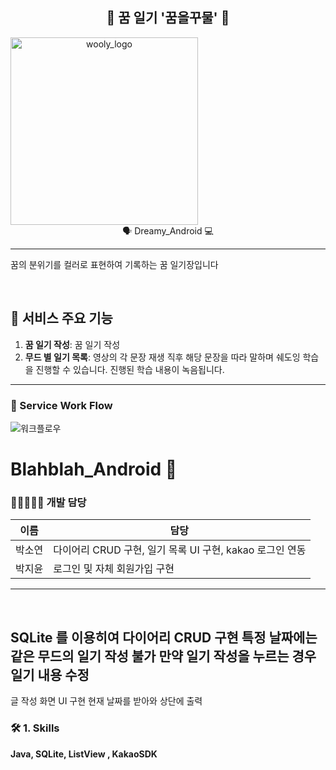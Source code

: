 <h2 align="center">
💜 꿈 일기 '꿈을꾸물' 💜
</h2> 

<div align="center" style="display:flex;">
	<img width="300" height="300" alt="wooly_logo" src="https://user-images.githubusercontent.com/43838030/116834200-f58f1980-abf7-11eb-8bca-70c75ce2c039.JPG">
</div>
<div align="center">
🗣 Dreamy_Android 💻
</div>

---
꿈의 분위기를 컬러로 표현하여 기록하는 꿈 일기장입니다 <br> 

&nbsp;

## 💜 서비스 주요 기능
  1. **꿈 일기 작성**: 꿈 일기 작성
  2. **무드 별 일기 목록**: 영상의 각 문장 재생 직후 해당 문장을 따라 말하며 쉐도잉 학습을 진행할 수 있습니다. 진행된 학습 내용이 녹음됩니다.
------

### 📄 Service Work Flow
![워크플로우](https://user-images.githubusercontent.com/43838030/116834019-3cc8da80-abf7-11eb-9682-9ff98295cd0c.JPG)

# Blahblah_Android :loudspeaker:

### 👩🏻‍🤝‍👩🏻 개발 담당

| 이름                                                  | 담당                                                    |
| ------------------------------------------------------------ | ------------------------------------------------------- |
| 박소연 | 다이어리 CRUD 구현, 일기 목록 UI 구현, kakao 로그인 연동 |
| 박지윤 | 로그인 및 자체 회원가입 구현 |

------
&nbsp;


SQLite 를 이용히여 다이어리 CRUD 구현
특정
날짜에는 같은 무드의 일기 작성 불가
만약
일기 작성을 누르는 경우 일기 내용 수정
-
글 작성 화면 UI 구현
현재
날짜를 받아와 상단에 출력


<!--| 이름                                                  | 담당                                                    |
| ------------------------------------------------------------ | ------------------------------------------------------- |
| 신승민 | Core 알람,  소셜 로그인 연동(kakao, facebook), 회원가입 |
| 박소연 | 다짐 목록, 다짐 히스토리, 자체 로그인, 개인정보 수정 |-->



### 🛠 1. Skills
**Java, SQLite, ListView , KakaoSDK**
<!--
### 📚 2.프로젝트 사용 라이브러리
| 라이브러리                                                   | 목적                                                    |
| ------------------------------------------------------------ | ------------------------------------------------------- |
| [Coroutine](https://developer.android.com/topic/libraries/architecture/coroutines) | 비동기 처리 및 통신 |
| [KTX](https://developer.android.com/kotlin/ktx?hl=ko) | AAC를 위한 LifeCycle 관리 |
| Dagger - Hilt | 의존성 주입 |
| Room - DataStore | 로컬 DB에 알람 객체 및 다짐 데이터 저장  |
| Lottie | 애니메이션 적용 |
| [Gson](https://github.com/google/gson) | JSON 객체 Converter |
| [Glide](https://github.com/bumptech/glide) | 이미지 포멧팅 |
| [Retrofit](https://square.github.io/retrofit/) | HTTP 통신 |
### 🔀 3. Commit Convention
## 😜[Gitmoji](https://gitmoji.dev/)
<div align="left"><img width="400" height="400" alt="wooly_logo" src="https://user-images.githubusercontent.com/43838030/116831425-49930180-abea-11eb-89af-e0780b88e0d1.JPG"></div>
-->
<!--
### 📚 2. Activity 구조
|                  Activity   |                 Description   |
| ----------------------------------- | ------------------------------------------- |
| LoginActivity  |  로그인  |
| SignupActivity  |  회원가입  |
| VideoActivity  | 영상의 문장에 대답하고 STT로 대답을 확인하는 영상학습 진행 |
| ShadowingActivity  | 영상 속 문장을 따라 말하는 Shadowing 학습 진행, 학습 결과가 자동 녹음됨 |
| ChatbotActivity  | 사전 학습시킨 Google Dialogflow 를 이용한 챗봇 구현 |
| ReviewActivity  |  학습 영상에 포함된 주요 문장 스피킹 학습 |
| ReviewWordActivity  |  학습한 영상에 포함된 주요 단어 학습 |
| VideoLearnActivity  | 영상 학습시 저장된 녹음 및 STT 텍스트로 복습 |
-->
